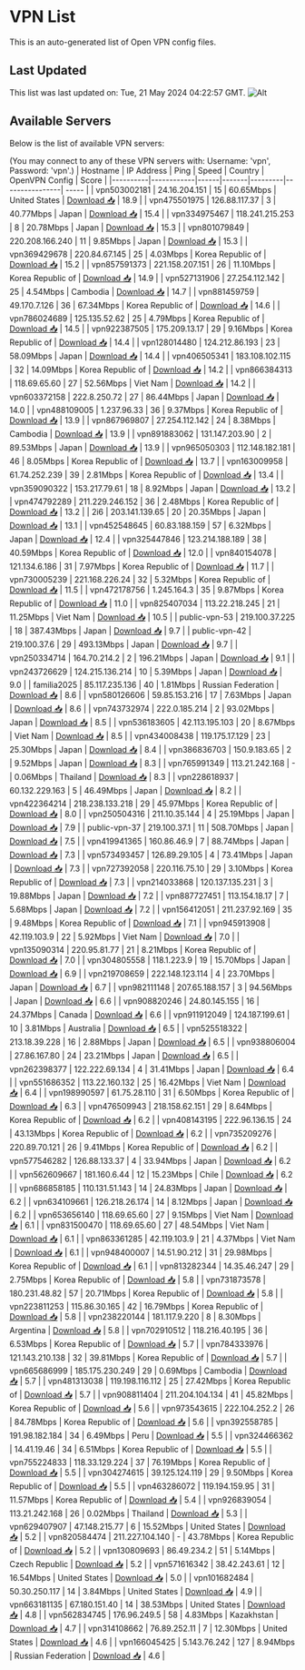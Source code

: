 # VPN List

This is an auto-generated list of Open VPN config files.

## Last Updated

This list was last updated on: Tue, 21 May 2024 04:22:57 GMT.
![Alt](https://repobeats.axiom.co/api/embed/186b98318ef1479477931607c1ad7d823f12451f.svg "Repobeats analytics image")

## Available Servers

Below is the list of available VPN servers:

(You may connect to any of these VPN servers with: Username: 'vpn', Password: 'vpn'.)
| Hostname | IP Address | Ping | Speed | Country | OpenVPN Config | Score |
|----------|------------|------|-------|---------|----------------| ----- |
| vpn503002181 | 24.16.204.151 | 15 | 60.65Mbps | United States | [Download 📥](./configs/server_0_US.ovpn) | 18.9 |
| vpn475501975 | 126.88.117.37 | 3 | 40.77Mbps | Japan | [Download 📥](./configs/server_1_JP.ovpn) | 15.4 |
| vpn334975467 | 118.241.215.253 | 8 | 20.78Mbps | Japan | [Download 📥](./configs/server_2_JP.ovpn) | 15.3 |
| vpn801079849 | 220.208.166.240 | 11 | 9.85Mbps | Japan | [Download 📥](./configs/server_3_JP.ovpn) | 15.3 |
| vpn369429678 | 220.84.67.145 | 25 | 4.03Mbps | Korea Republic of | [Download 📥](./configs/server_4_KR.ovpn) | 15.2 |
| vpn857591373 | 221.158.207.151 | 26 | 11.10Mbps | Korea Republic of | [Download 📥](./configs/server_5_KR.ovpn) | 14.9 |
| vpn527131906 | 27.254.112.142 | 25 | 4.54Mbps | Cambodia | [Download 📥](./configs/server_6_KH.ovpn) | 14.7 |
| vpn881459759 | 49.170.7.126 | 36 | 67.34Mbps | Korea Republic of | [Download 📥](./configs/server_7_KR.ovpn) | 14.6 |
| vpn786024689 | 125.135.52.62 | 25 | 4.79Mbps | Korea Republic of | [Download 📥](./configs/server_8_KR.ovpn) | 14.5 |
| vpn922387505 | 175.209.13.17 | 29 | 9.16Mbps | Korea Republic of | [Download 📥](./configs/server_9_KR.ovpn) | 14.4 |
| vpn128014480 | 124.212.86.193 | 23 | 58.09Mbps | Japan | [Download 📥](./configs/server_10_JP.ovpn) | 14.4 |
| vpn406505341 | 183.108.102.115 | 32 | 14.09Mbps | Korea Republic of | [Download 📥](./configs/server_11_KR.ovpn) | 14.2 |
| vpn866384313 | 118.69.65.60 | 27 | 52.56Mbps | Viet Nam | [Download 📥](./configs/server_12_VN.ovpn) | 14.2 |
| vpn603372158 | 222.8.250.72 | 27 | 86.44Mbps | Japan | [Download 📥](./configs/server_13_JP.ovpn) | 14.0 |
| vpn488109005 | 1.237.96.33 | 36 | 9.37Mbps | Korea Republic of | [Download 📥](./configs/server_14_KR.ovpn) | 13.9 |
| vpn867969807 | 27.254.112.142 | 24 | 8.38Mbps | Cambodia | [Download 📥](./configs/server_15_KH.ovpn) | 13.9 |
| vpn891883062 | 131.147.203.90 | 2 | 89.53Mbps | Japan | [Download 📥](./configs/server_16_JP.ovpn) | 13.9 |
| vpn965050303 | 112.148.182.181 | 46 | 8.05Mbps | Korea Republic of | [Download 📥](./configs/server_17_KR.ovpn) | 13.7 |
| vpn163009958 | 61.74.252.239 | 39 | 2.81Mbps | Korea Republic of | [Download 📥](./configs/server_18_KR.ovpn) | 13.4 |
| vpn359090322 | 153.217.79.61 | 18 | 8.92Mbps | Japan | [Download 📥](./configs/server_19_JP.ovpn) | 13.2 |
| vpn474792289 | 211.229.246.152 | 36 | 2.48Mbps | Korea Republic of | [Download 📥](./configs/server_20_KR.ovpn) | 13.2 |
| 2i6 | 203.141.139.65 | 20 | 20.35Mbps | Japan | [Download 📥](./configs/server_21_JP.ovpn) | 13.1 |
| vpn452548645 | 60.83.188.159 | 57 | 6.32Mbps | Japan | [Download 📥](./configs/server_22_JP.ovpn) | 12.4 |
| vpn325447846 | 123.214.188.189 | 38 | 40.59Mbps | Korea Republic of | [Download 📥](./configs/server_23_KR.ovpn) | 12.0 |
| vpn840154078 | 121.134.6.186 | 31 | 7.97Mbps | Korea Republic of | [Download 📥](./configs/server_24_KR.ovpn) | 11.7 |
| vpn730005239 | 221.168.226.24 | 32 | 5.32Mbps | Korea Republic of | [Download 📥](./configs/server_25_KR.ovpn) | 11.5 |
| vpn472178756 | 1.245.164.3 | 35 | 9.87Mbps | Korea Republic of | [Download 📥](./configs/server_26_KR.ovpn) | 11.0 |
| vpn825407034 | 113.22.218.245 | 21 | 11.25Mbps | Viet Nam | [Download 📥](./configs/server_27_VN.ovpn) | 10.5 |
| public-vpn-53 | 219.100.37.225 | 18 | 387.43Mbps | Japan | [Download 📥](./configs/server_28_JP.ovpn) | 9.7 |
| public-vpn-42 | 219.100.37.6 | 29 | 493.13Mbps | Japan | [Download 📥](./configs/server_29_JP.ovpn) | 9.7 |
| vpn250334714 | 164.70.214.2 | 2 | 196.21Mbps | Japan | [Download 📥](./configs/server_30_JP.ovpn) | 9.1 |
| vpn243726629 | 124.215.136.214 | 10 | 5.39Mbps | Japan | [Download 📥](./configs/server_31_JP.ovpn) | 9.0 |
| familia2025 | 85.117.235.136 | 40 | 1.81Mbps | Russian Federation | [Download 📥](./configs/server_32_RU.ovpn) | 8.6 |
| vpn580126606 | 59.85.153.216 | 17 | 7.63Mbps | Japan | [Download 📥](./configs/server_33_JP.ovpn) | 8.6 |
| vpn743732974 | 222.0.185.214 | 2 | 93.02Mbps | Japan | [Download 📥](./configs/server_34_JP.ovpn) | 8.5 |
| vpn536183605 | 42.113.195.103 | 20 | 8.67Mbps | Viet Nam | [Download 📥](./configs/server_35_VN.ovpn) | 8.5 |
| vpn434008438 | 119.175.17.129 | 23 | 25.30Mbps | Japan | [Download 📥](./configs/server_36_JP.ovpn) | 8.4 |
| vpn386836703 | 150.9.183.65 | 2 | 9.52Mbps | Japan | [Download 📥](./configs/server_37_JP.ovpn) | 8.3 |
| vpn765991349 | 113.21.242.168 | - | 0.06Mbps | Thailand | [Download 📥](./configs/server_38_TH.ovpn) | 8.3 |
| vpn228618937 | 60.132.229.163 | 5 | 46.49Mbps | Japan | [Download 📥](./configs/server_39_JP.ovpn) | 8.2 |
| vpn422364214 | 218.238.133.218 | 29 | 45.97Mbps | Korea Republic of | [Download 📥](./configs/server_40_KR.ovpn) | 8.0 |
| vpn250504316 | 211.10.35.144 | 4 | 25.19Mbps | Japan | [Download 📥](./configs/server_41_JP.ovpn) | 7.9 |
| public-vpn-37 | 219.100.37.1 | 11 | 508.70Mbps | Japan | [Download 📥](./configs/server_42_JP.ovpn) | 7.5 |
| vpn419941365 | 160.86.46.9 | 7 | 88.74Mbps | Japan | [Download 📥](./configs/server_43_JP.ovpn) | 7.3 |
| vpn573493457 | 126.89.29.105 | 4 | 73.41Mbps | Japan | [Download 📥](./configs/server_44_JP.ovpn) | 7.3 |
| vpn727392058 | 220.116.75.10 | 29 | 3.10Mbps | Korea Republic of | [Download 📥](./configs/server_45_KR.ovpn) | 7.3 |
| vpn214033868 | 120.137.135.231 | 3 | 19.88Mbps | Japan | [Download 📥](./configs/server_46_JP.ovpn) | 7.2 |
| vpn887727451 | 113.154.18.17 | 7 | 5.68Mbps | Japan | [Download 📥](./configs/server_47_JP.ovpn) | 7.2 |
| vpn156412051 | 211.237.92.169 | 35 | 9.48Mbps | Korea Republic of | [Download 📥](./configs/server_48_KR.ovpn) | 7.1 |
| vpn945913908 | 42.119.103.9 | 22 | 5.92Mbps | Viet Nam | [Download 📥](./configs/server_49_VN.ovpn) | 7.0 |
| vpn135090314 | 220.95.81.77 | 21 | 8.21Mbps | Korea Republic of | [Download 📥](./configs/server_50_KR.ovpn) | 7.0 |
| vpn304805558 | 118.1.223.9 | 19 | 15.70Mbps | Japan | [Download 📥](./configs/server_51_JP.ovpn) | 6.9 |
| vpn219708659 | 222.148.123.114 | 4 | 23.70Mbps | Japan | [Download 📥](./configs/server_52_JP.ovpn) | 6.7 |
| vpn982111148 | 207.65.188.157 | 3 | 94.56Mbps | Japan | [Download 📥](./configs/server_53_JP.ovpn) | 6.6 |
| vpn908820246 | 24.80.145.155 | 16 | 24.37Mbps | Canada | [Download 📥](./configs/server_54_CA.ovpn) | 6.6 |
| vpn911912049 | 124.187.199.61 | 10 | 3.81Mbps | Australia | [Download 📥](./configs/server_55_AU.ovpn) | 6.5 |
| vpn525518322 | 213.18.39.228 | 16 | 2.88Mbps | Japan | [Download 📥](./configs/server_56_JP.ovpn) | 6.5 |
| vpn938806004 | 27.86.167.80 | 24 | 23.21Mbps | Japan | [Download 📥](./configs/server_57_JP.ovpn) | 6.5 |
| vpn262398377 | 122.222.69.134 | 4 | 31.41Mbps | Japan | [Download 📥](./configs/server_58_JP.ovpn) | 6.4 |
| vpn551686352 | 113.22.160.132 | 25 | 16.42Mbps | Viet Nam | [Download 📥](./configs/server_59_VN.ovpn) | 6.4 |
| vpn198990597 | 61.75.28.110 | 31 | 6.50Mbps | Korea Republic of | [Download 📥](./configs/server_60_KR.ovpn) | 6.3 |
| vpn476509943 | 218.158.62.151 | 29 | 8.64Mbps | Korea Republic of | [Download 📥](./configs/server_61_KR.ovpn) | 6.2 |
| vpn408143195 | 222.96.136.15 | 24 | 43.13Mbps | Korea Republic of | [Download 📥](./configs/server_62_KR.ovpn) | 6.2 |
| vpn735209276 | 220.89.70.121 | 26 | 9.41Mbps | Korea Republic of | [Download 📥](./configs/server_63_KR.ovpn) | 6.2 |
| vpn577546282 | 126.88.133.37 | 4 | 33.94Mbps | Japan | [Download 📥](./configs/server_64_JP.ovpn) | 6.2 |
| vpn562609667 | 181.160.6.44 | 12 | 15.23Mbps | Chile | [Download 📥](./configs/server_65_CL.ovpn) | 6.2 |
| vpn686858185 | 110.131.51.143 | 14 | 24.83Mbps | Japan | [Download 📥](./configs/server_66_JP.ovpn) | 6.2 |
| vpn634109661 | 126.218.26.174 | 14 | 8.12Mbps | Japan | [Download 📥](./configs/server_67_JP.ovpn) | 6.2 |
| vpn653656140 | 118.69.65.60 | 27 | 9.15Mbps | Viet Nam | [Download 📥](./configs/server_68_VN.ovpn) | 6.1 |
| vpn831500470 | 118.69.65.60 | 27 | 48.54Mbps | Viet Nam | [Download 📥](./configs/server_69_VN.ovpn) | 6.1 |
| vpn863361285 | 42.119.103.9 | 21 | 4.37Mbps | Viet Nam | [Download 📥](./configs/server_70_VN.ovpn) | 6.1 |
| vpn948400007 | 14.51.90.212 | 31 | 29.98Mbps | Korea Republic of | [Download 📥](./configs/server_71_KR.ovpn) | 6.1 |
| vpn813282344 | 14.35.46.247 | 29 | 2.75Mbps | Korea Republic of | [Download 📥](./configs/server_72_KR.ovpn) | 5.8 |
| vpn731873578 | 180.231.48.82 | 57 | 20.71Mbps | Korea Republic of | [Download 📥](./configs/server_73_KR.ovpn) | 5.8 |
| vpn223811253 | 115.86.30.165 | 42 | 16.79Mbps | Korea Republic of | [Download 📥](./configs/server_74_KR.ovpn) | 5.8 |
| vpn238220144 | 181.117.9.220 | 8 | 8.30Mbps | Argentina | [Download 📥](./configs/server_75_AR.ovpn) | 5.8 |
| vpn702910512 | 118.216.40.195 | 36 | 6.53Mbps | Korea Republic of | [Download 📥](./configs/server_76_KR.ovpn) | 5.7 |
| vpn784333976 | 121.143.210.138 | 32 | 39.81Mbps | Korea Republic of | [Download 📥](./configs/server_77_KR.ovpn) | 5.7 |
| vpn665686999 | 185.175.230.249 | 29 | 0.69Mbps | Cambodia | [Download 📥](./configs/server_78_KH.ovpn) | 5.7 |
| vpn481313038 | 119.198.116.112 | 25 | 27.42Mbps | Korea Republic of | [Download 📥](./configs/server_79_KR.ovpn) | 5.7 |
| vpn908811404 | 211.204.104.134 | 41 | 45.82Mbps | Korea Republic of | [Download 📥](./configs/server_80_KR.ovpn) | 5.6 |
| vpn973543615 | 222.104.252.2 | 26 | 84.78Mbps | Korea Republic of | [Download 📥](./configs/server_81_KR.ovpn) | 5.6 |
| vpn392558785 | 191.98.182.184 | 34 | 6.49Mbps | Peru | [Download 📥](./configs/server_82_PE.ovpn) | 5.5 |
| vpn324466362 | 14.41.19.46 | 34 | 6.51Mbps | Korea Republic of | [Download 📥](./configs/server_83_KR.ovpn) | 5.5 |
| vpn755224833 | 118.33.129.224 | 37 | 76.19Mbps | Korea Republic of | [Download 📥](./configs/server_84_KR.ovpn) | 5.5 |
| vpn304274615 | 39.125.124.119 | 29 | 9.50Mbps | Korea Republic of | [Download 📥](./configs/server_85_KR.ovpn) | 5.5 |
| vpn463286072 | 119.194.159.95 | 31 | 11.57Mbps | Korea Republic of | [Download 📥](./configs/server_86_KR.ovpn) | 5.4 |
| vpn926839054 | 113.21.242.168 | 26 | 0.02Mbps | Thailand | [Download 📥](./configs/server_87_TH.ovpn) | 5.3 |
| vpn629407907 | 47.148.215.77 | 6 | 15.52Mbps | United States | [Download 📥](./configs/server_88_US.ovpn) | 5.2 |
| vpn820584474 | 211.227.104.140 | - | 43.78Mbps | Korea Republic of | [Download 📥](./configs/server_89_KR.ovpn) | 5.2 |
| vpn130809693 | 86.49.234.2 | 51 | 5.14Mbps | Czech Republic | [Download 📥](./configs/server_90_CZ.ovpn) | 5.2 |
| vpn571616342 | 38.42.243.61 | 12 | 16.54Mbps | United States | [Download 📥](./configs/server_91_US.ovpn) | 5.0 |
| vpn101682484 | 50.30.250.117 | 14 | 3.84Mbps | United States | [Download 📥](./configs/server_92_US.ovpn) | 4.9 |
| vpn663181135 | 67.180.151.40 | 14 | 38.53Mbps | United States | [Download 📥](./configs/server_93_US.ovpn) | 4.8 |
| vpn562834745 | 176.96.249.5 | 58 | 4.83Mbps | Kazakhstan | [Download 📥](./configs/server_94_KZ.ovpn) | 4.7 |
| vpn314108662 | 76.89.252.11 | 7 | 12.30Mbps | United States | [Download 📥](./configs/server_95_US.ovpn) | 4.6 |
| vpn166045425 | 5.143.76.242 | 127 | 8.94Mbps | Russian Federation | [Download 📥](./configs/server_96_RU.ovpn) | 4.6 |
